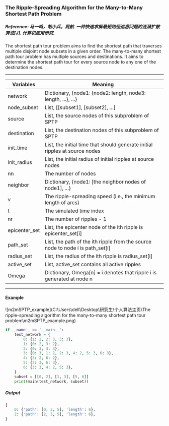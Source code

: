 ### The Ripple-Spreading Algorithm for the Many-to-Many Shortest Path Problem

##### Reference: 马一鸣，胡小兵，周航. 一种快速求解最短路径巡游问题的涟漪扩散算法[J]. 计算机应用研究.

The shortest path tour problem aims to find the shortest path that traverses multiple disjoint node subsets in a given order. The many-to-many shortest path tour problem has multiple sources and destinations. It aims to determine the shortest path tour for every source node to any one of the destination nodes.

----

| Variables     | Meaning                                                      |
| ------------- | ------------------------------------------------------------ |
| network       | Dictionary, {node1: {node2: length, node3: length, ...}, ...} |
| node_subset   | List, [[subset1], [subset2], ...]                            |
| source        | List, the source nodes of this subproblem of SPTP            |
| destination   | List, the destination nodes of this subproblem of SPTP       |
| init_time     | List, the initial time that should generate initial ripples at source nodes |
| init_radius   | List, the initial radius of initial ripples at source nodes  |
| nn            | The number of nodes                                          |
| neighbor      | Dictionary, {node1: [the neighbor nodes of node1], ...}      |
| v             | The ripple-spreading speed (i.e., the minimum length of arcs) |
| t             | The simulated time index                                     |
| nr            | The number of ripples - 1                                    |
| epicenter_set | List, the epicenter node of the ith ripple is epicenter_set[i] |
| path_set      | List, the path of the ith ripple from the source node to node i is path_set[i] |
| radius_set    | List, the radius of the ith ripple is radius_set[i]          |
| active_set    | List, active_set contains all active ripples                 |
| Omega         | Dictionary, Omega[n] = i denotes that ripple i is generated at node n |

----

#### Example

![m2mSPTP_example](C:\Users\dell\Desktop\研究生\个人算法主页\The ripple-spreading algorithm for the many-to-many shortest path tour problem\m2mSPTP_example.png)

```python
if __name__ == '__main__':
    test_network = {
        0: {1: 2, 2: 3, 3: 3},
        1: {0: 2, 3: 2},
        2: {0: 3, 3: 3},
        3: {0: 3, 1: 2, 2: 3, 4: 2, 5: 3, 6: 3},
        4: {3: 2, 6: 2},
        5: {3: 3, 6: 3},
        6: {3: 3, 4: 2, 5: 3},
    }
    subset = [[0, 2], [1, 3], [5, 6]]
    print(main(test_network, subset))
```

##### Output

```python
{
    0: {'path': [0, 3, 5], 'length': 6}, 
    2: {'path': [2, 3, 5], 'length': 6},
}
```


